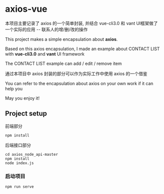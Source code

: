 # axios-vue

本项目主要记录了 axios 的一个简单封装, 并结合 vue-cli3.0 和 vant UI框架做了一个实际的应用 -- 联系人的增/删/改的操作

This project makes a simple encapsulation about **axios**.

Based on this axios encapsulation, I made an example about CONTACT LIST with **vue-cli3.0** and **vant** UI framework

The CONTACT LIST example can add / edit / remove item

通过本项目中 axios 封装的部分可以作为实际工作中使用 axios 的一个借鉴

You can refer to the encapsulation about axios on your own work if it can help you

May you enjoy it!


## Project setup

前端部分
```
npm install
```

后端接口部分

```
cd axios_node_api-master
npm install
node index.js
```

### 启动项目
```
npm run serve
```
